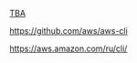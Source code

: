 [TBA](https://en.wikipedia.org/wiki/To_be_announced)


https://github.com/aws/aws-cli

https://aws.amazon.com/ru/cli/
